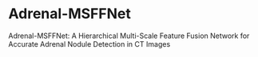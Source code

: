 # Adrenal-MSFFNet
Adrenal-MSFFNet: A Hierarchical Multi-Scale Feature Fusion Network for Accurate Adrenal Nodule Detection in CT Images

